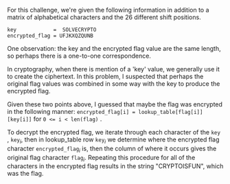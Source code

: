 For this challenge, we're given the following information in addition to a
matrix of alphabetical characters and the 26 different shift positions.

```
key            =  SOLVECRYPTO
encrypted_flag = UFJKXQZQUNB
```

One observation: the key and the encrypted flag value are the same length, so
perhaps there is a one-to-one correspondence. 

In cryptography, when there is mention of a 'key' value, we generally use it
to create the ciphertext. In this problem, I suspected that perhaps the original
flag values was combined in some way with the key to produce the encrypted
flag.

Given these two points above, I guessed that maybe the flag was encrypted in the
following manner:
`encrypted_flag[i] = lookup_table[flag[i]][key[i]]` for `0 <= i < len(flag)` .

To decrypt the encrypted flag, we iterate through each character of the `key` , 
$\texttt{key}_i$, then in lookup_table row $\texttt{key}_i$ we determine where
the encrypted flag character $\texttt{encrypted\_flag}_i$ is, then the column
of where it occurs gives the original flag character $\texttt{flag}_i$. 
Repeating this procedure for all of the characters in the encrypted flag results
in the string "CRYPTOISFUN", which was the flag.
